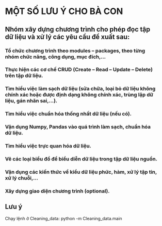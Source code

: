 # MỘT SỐ LƯU Ý CHO BÀ CON

## Nhóm xây dựng chương trình cho phép đọc tập dữ liệu và xử lý các yêu cầu đề xuất sau:

### Tổ chức chương trình theo modules – packages, theo từng nhóm chức năng, công dụng, mục đích,…
### Thực hiện các cơ chế CRUD (Create – Read – Update – Delete) trên tập dữ liệu.
### Tìm hiểu việc làm sạch dữ liệu (sửa chữa, loại bỏ dữ liệu không chính xác hoặc được định dạng không chính xác, trùng lặp dữ liệu, gán nhãn sai,…).
### Tìm hiểu việc chuẩn hóa thống nhất dữ liệu (nếu có).
### Vận dụng Numpy, Pandas vào quá trình làm sạch, chuẩn hóa dữ liệu.
### Tìm hiểu việc trực quan hóa dữ liệu.
### Vẽ các loại biểu đồ để biểu diễn dữ liệu trong tập dữ liệu nguồn.
### Vận dụng các kiến thức về kiểu dữ liệu phức, hàm, xử lý tập tin, xử lý chuỗi,…
### Xây dựng giao diện chương trình (optional).

## Lưu ý
Chạy lệnh ở Cleaning_data: python -m Cleaning_data.main

